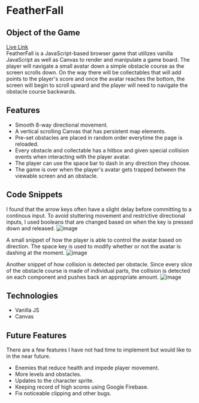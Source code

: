 # FeatherFall
## Object of the Game 
[Live Link](https://aaxzheng.github.io/FeatherFall)\
FeatherFall is a JavaScript-based browser game that utilizes vanilla JavaScript as well as Canvas to render and manipulate a game board. The player will navigate a small avatar down a simple obstacle course as the screen scrolls down. On the way there will be collectables that will add points to the player's score and once the avatar reaches the bottom, the screen will begin to scroll upward and the player will need to navigate the obstacle course backwards.
## Features
  * Smooth 8-way directional movement.
  * A vertical scrolling Canvas that has persistent map elements.
  * Pre-set obstacles are placed in random order everytime the page is reloaded.
  * Every obstacle and collectable has a hitbox and given special collision events when interacting with the player avatar.
  * The player can use the space bar to dash in any direction they choose.
  * The game is over when the player's avatar gets trapped between the viewable screen and an obstacle.
## Code Snippets 
I found that the arrow keys often have a slight delay before committing to a continous input. To avoid stuttering movement and restrictive directional inputs, I used booleans that are changed based on when the key is pressed down and released. 
![image](https://user-images.githubusercontent.com/40276721/50576059-8a3e9e00-0dd7-11e9-895d-28c62d23da12.png)


  A small snippet of how the player is able to control the avatar based on direction. The space key is used to modify whether or not the avatar is dashing at the moment.
![image](https://user-images.githubusercontent.com/40276721/50575988-5adb6180-0dd6-11e9-815d-01e9010ca9dd.png)


   Another snippet of how collision is detected per obstacle. Since every slice of the obstacle course is made of individual parts, the collision is detected on each component and pushes back an appropriate amount.
![image](https://user-images.githubusercontent.com/40276721/50576001-b4dc2700-0dd6-11e9-8d2c-352b2dd4ce06.png)


## Technologies 
* Vanilla JS
* Canvas
## Future Features
 There are a few features I have not had time to implement but would like to in the near future. 
 * Enemies that reduce health and impede player movement.
 * More levels and obstacles.
 * Updates to the character sprite.
 * Keeping record of high scores using Google Firebase.
 * Fix noticeable clipping and other bugs.
